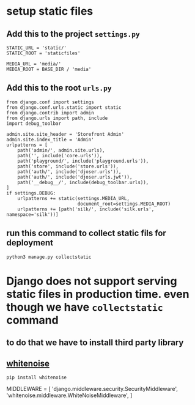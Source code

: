 # setup static files 
## Add this to the project `settings.py`
```
STATIC_URL = 'static/'
STATIC_ROOT = 'staticfiles'
 
MEDIA_URL = 'media/'
MEDIA_ROOT = BASE_DIR / 'media'
```

## Add this to the root `urls.py`
```
from django.conf import settings
from django.conf.urls.static import static
from django.contrib import admin
from django.urls import path, include
import debug_toolbar

admin.site.site_header = 'Storefront Admin'
admin.site.index_title = 'Admin'
urlpatterns = [
    path('admin/', admin.site.urls),
    path('', include('core.urls')),
    path('playground/', include('playground.urls')),
    path('store', include('store.urls')),
    path('auth/', include('djoser.urls')),
    path('auth/', include('djoser.urls.jwt')),
    path('__debug__/', include(debug_toolbar.urls)),
] 
if settings.DEBUG:
    urlpatterns += static(settings.MEDIA_URL,
                          document_root=settings.MEDIA_ROOT)
    urlpatterns += [path('silk/', include('silk.urls', namespace='silk'))]
```
## run this command to collect static fils for deployment
```
python3 manage.py collectstatic
```
# Django does not support serving static files in production time. even though we have `collectstatic` command
## to do that we have to install third party library
## [whitenoise](http://whitenoise.evans.io/en/stable/#installation)

```
pip install whitenoise
```
MIDDLEWARE = [
    'django.middleware.security.SecurityMiddleware',
    'whitenoise.middleware.WhiteNoiseMiddleware',
]
```